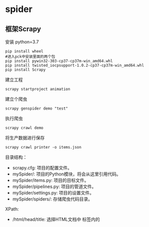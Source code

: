 # spider


## 框架Scrapy

安装
python=3.7
```
pip install wheel
#进入pck中安装里面的两个包
pip install pywin32-303-cp37-cp37m-win_amd64.whl
pip install twisted_iocpsupport-1.0.2-cp37-cp37m-win_amd64.whl
pip install Scrapy
```

建立工程
```
scrapy startproject animation
```

建立个爬虫
```
scrapy genspider demo "test"
```

执行爬虫
```
scrapy crawl demo
```

将生产数据进行保存
```
scrapy crawl printer -o items.json
```

目录结构：
* scrapy.cfg: 项目的配置文件。
* mySpider/: 项目的Python模块，将会从这里引用代码。
* mySpider/items.py: 项目的目标文件。
* mySpider/pipelines.py: 项目的管道文件。
* mySpider/settings.py: 项目的设置文件。
* mySpider/spiders/: 存储爬虫代码目录。

XPath:
* /html/head/title: 选择HTML文档中 <head> 标签内的 <title> 元素
* /html/head/title/text(): 选择上面提到的 <title> 元素的文字
* //td: 选择所有的 <td> 元素
* //div[@class="mine"]: 选择所有具有 class="mine" 属性的 div 元素
